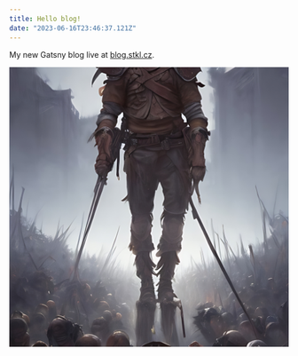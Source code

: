 ```yaml
---
title: Hello blog!
date: "2023-06-16T23:46:37.121Z"
---
```


My new Gatsny blog live at [blog.stkl.cz](http://blog.stkl.cz/).


![Chinese Salty Egg](./IMG_2384.JPG)